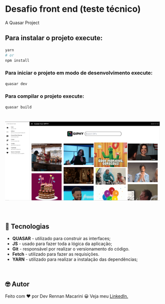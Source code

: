 # Desafio front end (teste técnico)

A Quasar Project

## Para instalar o projeto execute:
```bash
yarn
# or
npm install
```

### Para iniciar o projeto em modo de desenvolvimento execute:
```bash
quasar dev
```

### Para compilar o projeto execute:
```bash
quasar build

```
<h1 align="center">
    <img src="/public/projeto.PNG" alt="Capa do projeto">
</h1>

<br>

## :floppy_disk: Tecnologias

- **QUASAR** - utilizado para construir as interfaces;
- **JS** - usado para fazer toda a lógica da aplicação;
- **Git** - responsável por realizar o versionamento do código.
- **Fetch** - utilizado para fazer as requisições.
- **YARN** - utilizado para realizar a instalação das dependências;

</br>

## :nerd_face: Autor

Feito com :heart: por Dev Rennan Macarini :grinning: Veja meu [LinkedIn.](https://www.linkedin.com/in/rennan-macarini/)
